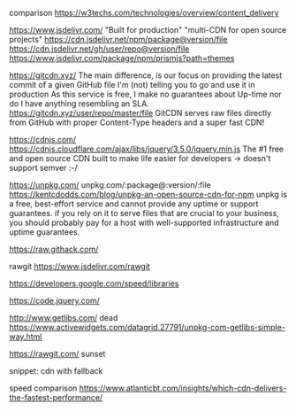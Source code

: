 
comparison  https://w3techs.com/technologies/overview/content_delivery



https://www.jsdelivr.com/
"Built for production"
"multi-CDN for open source projects"
https://cdn.jsdelivr.net/npm/package@version/file
https://cdn.jsdelivr.net/gh/user/repo@version/file
https://www.jsdelivr.com/package/npm/prismjs?path=themes


https://gitcdn.xyz/
The main difference, is our focus on providing the latest commit of a given GitHub file
I'm (not) telling you to go and use it in production
As this service is free, I make no guarantees about Up-time nor do I have anything resembling an SLA.
https://gitcdn.xyz/user/repo/master/file
GitCDN serves raw files directly from GitHub with proper Content-Type headers and a super fast CDN!


https://cdnjs.com/
https://cdnjs.cloudflare.com/ajax/libs/jquery/3.5.0/jquery.min.js
The #1 free and open source CDN built to make life easier for developers
-> doesn't support semver :-/


https://unpkg.com/
unpkg.com/:package@:version/:file
https://kentcdodds.com/blog/unpkg-an-open-source-cdn-for-npm
    unpkg is a free, best-effort service and cannot provide any uptime or support guarantees.
    if you rely on it to serve files that are crucial to your business, you should probably pay for a host with well-supported infrastructure and uptime guarantees.



https://raw.githack.com/

rawgit
https://www.jsdelivr.com/rawgit


https://developers.google.com/speed/libraries

https://code.jquery.com/


http://www.getlibs.com/  dead
https://www.activewidgets.com/datagrid.27791/unpkg-com-getlibs-simple-way.html

https://rawgit.com/ sunset


snippet: cdn with fallback


speed comparison      https://www.atlanticbt.com/insights/which-cdn-delivers-the-fastest-performance/
